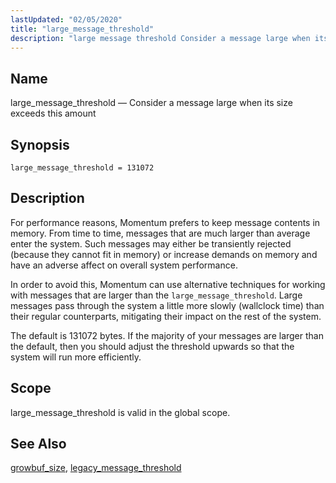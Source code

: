 ```yaml
---
lastUpdated: "02/05/2020"
title: "large_message_threshold"
description: "large message threshold Consider a message large when its size exceeds this amount large message threshold 131072 For performance reasons Momentum prefers to keep message contents in memory From time to time messages that are much larger than average enter the system Such messages may either be transiently rejected because..."
---
```


<a name="conf.ref.large_message_threshold"></a> 
## Name

large_message_threshold — Consider a message large when its size exceeds this amount

## Synopsis

`large_message_threshold = 131072`

<a name="idp24973984"></a> 
## Description

For performance reasons, Momentum prefers to keep message contents in memory. From time to time, messages that are much larger than average enter the system. Such messages may either be transiently rejected (because they cannot fit in memory) or increase demands on memory and have an adverse affect on overall system performance.

In order to avoid this, Momentum can use alternative techniques for working with messages that are larger than the `large_message_threshold`. Large messages pass through the system a little more slowly (wallclock time) than their regular counterparts, mitigating their impact on the rest of the system.

The default is 131072 bytes. If the majority of your messages are larger than the default, then you should adjust the threshold upwards so that the system will run more efficiently.

<a name="idp24977952"></a> 
## Scope

large_message_threshold is valid in the global scope.

<a name="idp24979792"></a> 
## See Also

[growbuf_size](/momentum/4/config/ref-growbuf-size), [legacy_message_threshold](/momentum/4/config/ref-legacy-message-threshold)